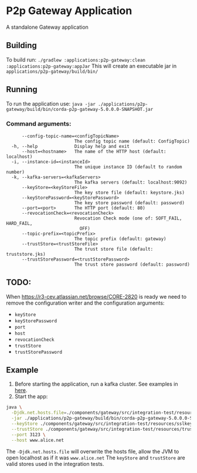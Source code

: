# P2p Gateway Application
A standalone Gateway application

## Building
To build run:
`./gradlew :applications:p2p-gateway:clean :applications:p2p-gateway:appJar`
This will create an executable jar in `applications/p2p-gateway/build/bin/` 

## Running
To run the application use:
`java -jar ./applications/p2p-gateway/build/bin/corda-p2p-gateway-5.0.0.0-SNAPSHOT.jar`

### Command arguments:
```
      --config-topic-name=<configTopicName>
                          The config topic name (default: ConfigTopic)
  -h, --help              Display help and exit
      --host=<hostname>   The name of the HTTP host (default: localhost)
  -i, --instance-id=<instanceId>
                          The unique instance ID (default to random number)
  -k, --kafka-servers=<kafkaServers>
                          The kafka servers (default: localhost:9092)
      --keyStore=<keyStoreFile>
                          The key store file (default: keystore.jks)
      --keyStorePassword=<keyStorePassword>
                          The key store password (default: password)
      --port=<port>       The HTTP port (default: 80)
      --revocationCheck=<revocationCheck>
                          Revocation Check mode (one of: SOFT_FAIL, HARD_FAIL,
                            OFF)
      --topic-prefix=<topicPrefix>
                          The topic prefix (default: gateway)
      --trustStore=<trustStoreFile>
                          The trust store file (default: truststore.jks)
      --trustStorePassword=<trustStorePassword>
                          The trust store password (default: password)
```
## TODO:
When https://r3-cev.atlassian.net/browse/CORE-2820 is ready we need to remove the configuration writer and the configuration arguments:
* `keyStore`
* `keyStorePassword`
* `port`
* `host`
* `revocationCheck`
* `trustStore`
* `trustStorePassword`

## Example
1. Before starting the application, run a kafka cluster. See examples in [here](../../libs/messaging/kafka-messaging-impl/src/kafka-integration-test/README.md).
2. Start the app:
```bash
java \
  -Djdk.net.hosts.file=./components/gateway/src/integration-test/resources/hosts \
  -jar ./applications/p2p-gateway/build/bin/corda-p2p-gateway-5.0.0.0-SNAPSHOT.jar \
  --keyStore ./components/gateway/src/integration-test/resources/sslkeystore_alice.jks \
  --trustStore ./components/gateway/src/integration-test/resources/truststore.jks \
  --port 3123 \
  --host www.alice.net
```

The `-Djdk.net.hosts.file` will overwrite the hosts file, allow the JVM to open localhost as if it was `www.alice.net`
The `keyStore` and `trustStore` are valid stores used in the integration tests.
